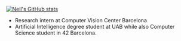 
[![Neil's GitHub stats](https://github-readme-stats.vercel.app/api?username=Neilus03&show_icons=true&theme=radical)](https://github.com/Neilus03)


* Research intern at Computer Vision Center Barcelona
* Artificial Intelligence degree student at UAB while also Computer Science student in 42 Barcelona.


